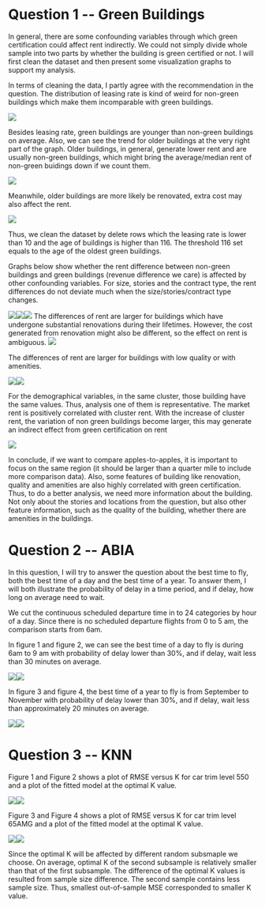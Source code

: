 Question 1 -- Green Buildings
=============================

In general, there are some confounding variables through which green
certification could affect rent indirectly. We could not simply divide
whole sample into two parts by whether the building is green certified
or not. I will first clean the dataset and then present some
visualization graphs to support my analysis.

In terms of cleaning the data, I partly agree with the recommendation in
the question. The distribution of leasing rate is kind of weird for
non-green buildings which make them incomparable with green buildings.

![](Exercise%201/unnamed-chunk-2-1.png)

Besides leasing rate, green buildings are younger than non-green
buildings on average. Also, we can see the trend for older buildings at
the very right part of the graph. Older buildings, in general, generate
lower rent and are usually non-green buildings, which might bring the
average/median rent of non-green buidings down if we count them.

![](Exercise%201/unnamed-chunk-3-1.png)

Meanwhile, older buildings are more likely be renovated, extra cost may
also affect the rent.

![](Exercise%201/unnamed-chunk-4-1.png)

Thus, we clean the dataset by delete rows which the leasing rate is
lower than 10 and the age of buildings is higher than 116. The threshold
116 set equals to the age of the oldest green buildings.

Graphs below show whether the rent difference between non-green
buildings and green buildings (revenue difference we care) is affected
by other confounding variables. For size, stories and the contract type,
the rent differences do not deviate much when the size/stories/contract
type changes.

![](Exercise%201/unnamed-chunk-6-1.png)![](Exercise%201/unnamed-chunk-6-2.png)![](Exercise%201/unnamed-chunk-6-3.png)
The differences of rent are larger for buildings which have undergone
substantial renovations during their lifetimes. However, the cost
generated from renovation might also be different, so the effect on rent
is ambiguous.
![](Exercise%201/unnamed-chunk-7-1.png)

The differences of rent are larger for buildings with low quality or
with amenities.

![](Exercise%201/unnamed-chunk-8-1.png)![](Exercise%201/unnamed-chunk-8-2.png)

For the demographical variables, in the same cluster, those building
have the same values. Thus, analysis one of them is representative. The
market rent is positively correlated with cluster rent. With the
increase of cluster rent, the variation of non green buildings become
larger, this may generate an indirect effect from green certification on
rent

![](Exercise%201/unnamed-chunk-9-1.png)

In conclude, if we want to compare apples-to-apples, it is important to
focus on the same region (it should be larger than a quarter mile to
include more comparison data). Also, some features of building like
renovation, quality and amenities are also highly correlated with green
certification. Thus, to do a better analysis, we need more information
about the building. Not only about the stories and locations from the
question, but also other feature information, such as the quality of the
building, whether there are amenities in the buildings.

Question 2 -- ABIA
==================

In this question, I will try to answer the question about the best time
to fly, both the best time of a day and the best time of a year. To
answer them, I will both illustrate the probability of delay in a time
period, and if delay, how long on average need to wait.

We cut the continuous scheduled departure time in to 24 categories by
hour of a day. Since there is no scheduled departure flights from 0 to 5
am, the comparison starts from 6am.

In figure 1 and figure 2, we can see the best time of a day to fly is
during 6am to 9 am with probability of delay lower than 30%, and if
delay, wait less than 30 minutes on average.

![](Exercise%201/unnamed-chunk-12-1.png)![](Exercise%201/unnamed-chunk-12-2.png)

In figure 3 and figure 4, the best time of a year to fly is from
September to November with probability of delay lower than 30%, and if
delay, wait less than approximately 20 minutes on average.

![](Exercise%201/unnamed-chunk-13-1.png)![](Exercise%201/unnamed-chunk-13-2.png)

Question 3 -- KNN
=================

Figure 1 and Figure 2 shows a plot of RMSE versus K for car trim level
550 and a plot of the fitted model at the optimal K value.

![](Exercise%201/unnamed-chunk-15-1.png)![](Exercise%201/unnamed-chunk-15-2.png)

Figure 3 and Figure 4 shows a plot of RMSE versus K for car trim level
65AMG and a plot of the fitted model at the optimal K value.

![](Exercise%201/unnamed-chunk-16-1.png)![](Exercise%201/unnamed-chunk-16-2.png)

Since the optimal K will be affected by different random subsmaple we
choose. On average, optimal K of the second subsample is relatively
smaller than that of the first subsample. The difference of the optimal
K values is resulted from sample size difference. The second sample
contains less sample size. Thus, smallest out-of-sample MSE corresponded
to smaller K value.
